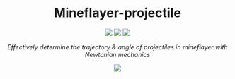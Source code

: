 <div align="center">
  <h1>Mineflayer-projectile</h1>
  <img src="https://img.shields.io/github/issues/Camezza/mineflayer-projectile?style=for-the-badge">
  <img src="https://img.shields.io/github/stars/Camezza/mineflayer-projectile?style=for-the-badge">
  <img src="https://img.shields.io/github/license/Camezza/mineflayer-projectile?style=for-the-badge">
  <p><i>Effectively determine the trajectory & angle of projectiles in mineflayer with Newtonian mechanics</i></p>
  <img src="preview.gif">
</div>
